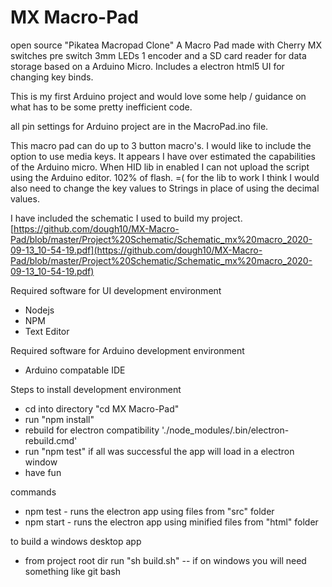 # MX Macro-Pad

open source "Pikatea Macropad Clone"
A Macro Pad made with Cherry MX switches pre switch 3mm LEDs 1 encoder and a SD card reader for data storage based on a Arduino Micro. Includes a electron html5 UI for changing key binds.

This is my first Arduino project and would love some help / guidance on what has to be some pretty inefficient code.

all pin settings for Arduino project are in the MacroPad.ino file.

This macro pad can do up to 3 button macro's. I would like to include the option to use media keys. It appears I have over estimated the capabilities of the Arduino micro. When HID lib in enabled I can not upload the script using the Arduino editor. 102% of flash. =(  for the lib to work I think I would also need to change the key values to Strings in place of using the decimal values.

I have included the schematic I used to build my project.
[https://github.com/dough10/MX-Macro-Pad/blob/master/Project%20Schematic/Schematic_mx%20macro_2020-09-13_10-54-19.pdf](https://github.com/dough10/MX-Macro-Pad/blob/master/Project%20Schematic/Schematic_mx%20macro_2020-09-13_10-54-19.pdf)

Required software for UI development environment

- Nodejs
- NPM
- Text Editor

Required software for Arduino development environment

- Arduino compatable IDE

Steps to install development environment

- cd into directory "cd MX Macro-Pad"
- run "npm install"
- rebuild for electron compatibility './node_modules/.bin/electron-rebuild.cmd'
- run "npm test" if all was successful the app will load in a electron window
- have fun

commands

- npm test - runs the electron app using files from "src" folder
- npm start - runs the electron app using minified files from "html" folder

to build a windows desktop app

- from project root dir run "sh build.sh"  -- if on windows you will need something like git bash
